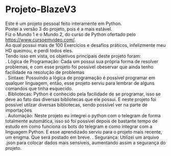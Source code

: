 # Projeto-BlazeV3
Este é um projeto pessoal feito interamente em Python. <br>
Postei a versão 3 do projeto, pois é a mais estável.<br>
Fiz o Mundo 1 e o Mundo 2, do curso de Python ofertado pelo https://www.cursoemvideo.com/. <br>
Ao qual possui mais de 100 Exercícios e desafios práticos, infelizmente meu HD queimou, e perdi todos eles.<br>
Tendo isso em vista, os objetivos principais deste projeto foram:<br>
  . Lógica de Programação: Cada um possui sua própria forma de resolver problemas, e com esse projeto foi possível obeservar que ainda tenho facilidade na resolução de problemas<br>
  . Sintaxe: Possuindo a lógica de programação é possível programar em qualquer linguagem, então, esse projeto serviu para lembrar de alguns comandos que tinha esquecido.<br>
  . Bibliotecas: Python é conhecido pela facilidade de se programar, isso se deve ao fato das diversas bibliotecas que ele possui. 
   E neste projeto foi possível utilzar diversas bibliotecas, sendo possível ver na parte de importações<br>
   . Automação: Neste projeto eu integrei o python com o telegram de forma totalmente automática, 
   isso só foi possível depois de bastante tempo de estudo em como funciona os bots do telegram e como integrar com a linguagem Python.
   E esse aprendizado serviu para o projeto mais recente, um enigma. Que será postado em breve.
   . Segurança: Utilizei um arquivo .json para colocar dados mais sensíveis, aumentando assim a segurança do projeto.<br>
